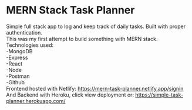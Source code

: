 <h1>MERN Stack Task Planner</h1>

Simple full stack app to log and keep track of daily tasks. Built with proper authentication.<br>
This was my first attempt to build something with MERN stack. <br>
Technologies used:<br>
-MongoDB<br>
-Express<br>
-React<br>
-Node<br>
-Postman<br>
-Github<br>
Frontend hosted with Netlify: https://mern-task-planner.netlify.app/signin<br>
And Backend with Heroku, click view deployment or: https://simple-task-planner.herokuapp.com/<br>